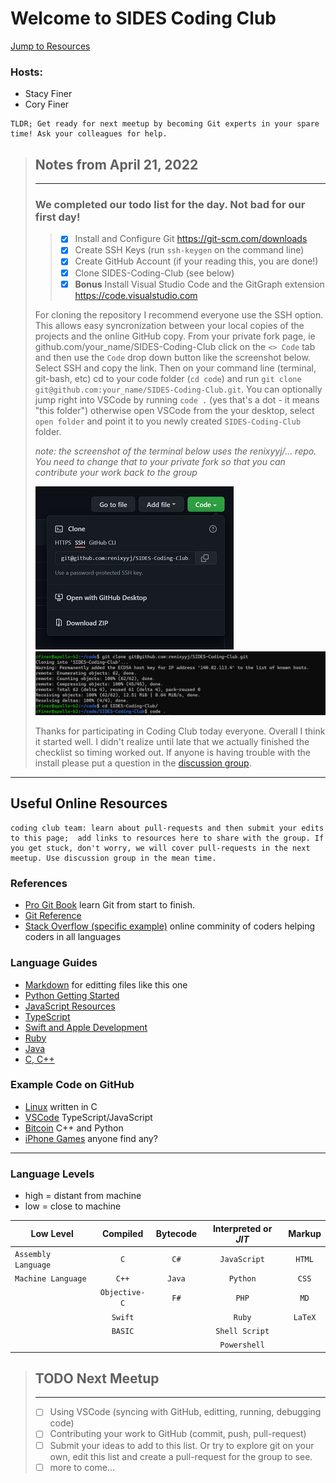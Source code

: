 # Welcome to SIDES Coding Club

[Jump to Resources](#useful-online-resources)

### Hosts: 
 - Stacy Finer
 - Cory Finer
 

```
TLDR; Get ready for next meetup by becoming Git experts in your spare time! Ask your colleagues for help.
```
> ## Notes from April 21, 2022 
> ---
> ### We completed our todo list for the day. Not bad for our first day!
> 
> > - [x] Install and Configure Git <https://git-scm.com/downloads>
> > - [x] Create SSH Keys (run `ssh-keygen` on the command line)
> > - [x] Create GitHub Account (if your reading this, you are done!)
> > - [x] Clone SIDES-Coding-Club (see below)
> > - [x] **Bonus** Install Visual Studio Code and the GitGraph extension <https://code.visualstudio.com>
>  
> For cloning the repository I recommend everyone use the SSH option. This allows easy syncronization between your local copies of the projects and the online GitHub copy. From your private fork page, ie github.com/your_name/SIDES-Coding-Club click on the `<> Code` tab and then use the `Code` drop down button like the screenshot below. Select SSH and copy the link. Then on your command line (terminal, git-bash, etc) cd to your code folder (`cd code`) and run `git clone git@github.com:your_name/SIDES-Coding-Club.git`. You can optionally jump right into VSCode by running `code .` (yes that's a dot - it means "this folder") otherwise open VSCode from the your desktop, select `open folder` and point it to you newly created `SIDES-Coding-Club` folder.
>
> *note: the screenshot of the terminal below uses the renixyyj/... repo. You need to change that to your private fork so that you can contribute your work back to the group* 
>
> ![](assets/git_sm.png)
> ![](assets/clone.png)
> 
> Thanks for participating in Coding Club today everyone. Overall I think it started well. I didn't realize until late that we actually finished the checklist so timing worked out. If anyone is having trouble with the install please put a question in the [discussion group](https://github.com/renixyyj/SIDES-Coding-Club/discussions).
>
---
## Useful Online Resources

```
coding club team: learn about pull-requests and then submit your edits to this page;  add links to resources here to share with the group. If you get stuck, don't worry, we will cover pull-requests in the next meetup. Use discussion group in the mean time.
```

### References
- [Pro Git Book](https://git-scm.com/book/en/v2) learn Git from start to finish.
- [Git Reference](https://git-scm.com/docs)
- [Stack Overflow (specific example)](https://stackoverflow.com/questions/9229645/remove-duplicate-values-from-js-array) online comminity of coders helping coders in all languages

### Language Guides
- [Markdown](https://www.markdownguide.org/basic-syntax/) for editting files like this one
- [Python Getting Started](https://www.python.org/about/gettingstarted/)
- [JavaScript Resources](https://developer.mozilla.org/en-US/docs/Web/JavaScript)
- [TypeScript](https://www.typescriptlang.org/docs/handbook/typescript-from-scratch.html)
- [Swift and Apple Development](https://developer.apple.com/swift/)
- [Ruby](https://www.ruby-lang.org/en/)
- [Java](https://docs.oracle.com/javase/tutorial/)
- [C, C++](https://docs.microsoft.com/en-us/cpp/?view=msvc-170)

### Example Code on GitHub
- [Linux](https://github.com/torvalds/linux) written in C
- [VSCode](https://github.com/microsoft/vscode) TypeScript/JavaScript
- [Bitcoin](https://github.com/bitcoin/bitcoin) C++ and Python
- [iPhone Games](#useful-online-resources) anyone find any?
---
### Language Levels
 - high = distant from machine
 - low = close to machine

Low Level | Compiled | Bytecode | Interpreted or *JIT*| Markup 
--        | :--:       | :--: | :--: | :--:
`Assembly Language`| `C`            | `C#` | `JavaScript` | `HTML`
`Machine Language` | `C++`          | `Java` | `Python`   | `CSS`
|                  | `Objective-C`  | `F#` | `PHP`        | `MD`
|                  | `Swift`        |      | `Ruby`       | `LaTeX`
|                  | `BASIC`        |      | `Shell Script`
|                  |                |      | `Powershell`


>## TODO Next Meetup
> ---
> - [ ] Using VSCode (syncing with GitHub, editting, running, debugging code)
> - [ ] Contributing your work to GitHub (commit, push, pull-request)
> - [ ] Submit your ideas to add to this list. Or try to explore git on your own, edit this list and create a pull-request for the group to see.
> - [ ] more to come...
